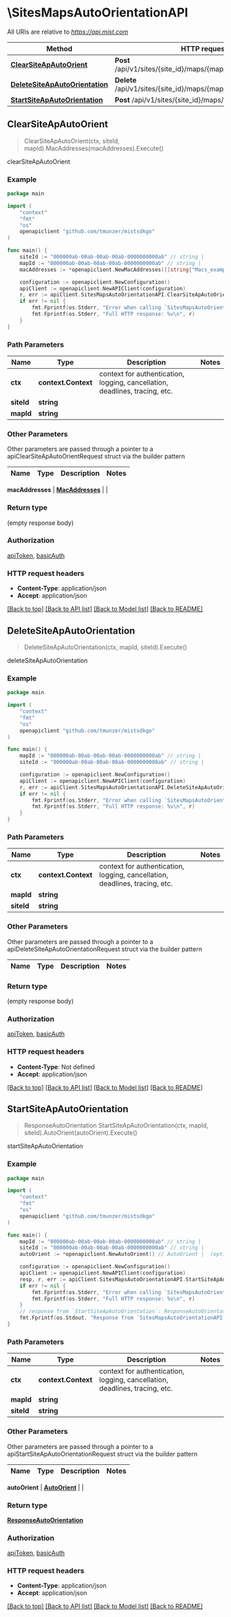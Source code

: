 # \SitesMapsAutoOrientationAPI

All URIs are relative to *https://api.mist.com*

Method | HTTP request | Description
------------- | ------------- | -------------
[**ClearSiteApAutoOrient**](SitesMapsAutoOrientationAPI.md#ClearSiteApAutoOrient) | **Post** /api/v1/sites/{site_id}/maps/{map_id}/clear_auto_orient | clearSiteApAutoOrient
[**DeleteSiteApAutoOrientation**](SitesMapsAutoOrientationAPI.md#DeleteSiteApAutoOrientation) | **Delete** /api/v1/sites/{site_id}/maps/{map_id}/auto_orient | deleteSiteApAutoOrientation
[**StartSiteApAutoOrientation**](SitesMapsAutoOrientationAPI.md#StartSiteApAutoOrientation) | **Post** /api/v1/sites/{site_id}/maps/{map_id}/auto_orient | startSiteApAutoOrientation



## ClearSiteApAutoOrient

> ClearSiteApAutoOrient(ctx, siteId, mapId).MacAddresses(macAddresses).Execute()

clearSiteApAutoOrient



### Example

```go
package main

import (
	"context"
	"fmt"
	"os"
	openapiclient "github.com/tmunzer/mistsdkgo"
)

func main() {
	siteId := "000000ab-00ab-00ab-00ab-0000000000ab" // string | 
	mapId := "000000ab-00ab-00ab-00ab-0000000000ab" // string | 
	macAddresses := *openapiclient.NewMacAddresses([]string{"Macs_example"}) // MacAddresses |  (optional)

	configuration := openapiclient.NewConfiguration()
	apiClient := openapiclient.NewAPIClient(configuration)
	r, err := apiClient.SitesMapsAutoOrientationAPI.ClearSiteApAutoOrient(context.Background(), siteId, mapId).MacAddresses(macAddresses).Execute()
	if err != nil {
		fmt.Fprintf(os.Stderr, "Error when calling `SitesMapsAutoOrientationAPI.ClearSiteApAutoOrient``: %v\n", err)
		fmt.Fprintf(os.Stderr, "Full HTTP response: %v\n", r)
	}
}
```

### Path Parameters


Name | Type | Description  | Notes
------------- | ------------- | ------------- | -------------
**ctx** | **context.Context** | context for authentication, logging, cancellation, deadlines, tracing, etc.
**siteId** | **string** |  | 
**mapId** | **string** |  | 

### Other Parameters

Other parameters are passed through a pointer to a apiClearSiteApAutoOrientRequest struct via the builder pattern


Name | Type | Description  | Notes
------------- | ------------- | ------------- | -------------


 **macAddresses** | [**MacAddresses**](MacAddresses.md) |  | 

### Return type

 (empty response body)

### Authorization

[apiToken](../README.md#apiToken), [basicAuth](../README.md#basicAuth)

### HTTP request headers

- **Content-Type**: application/json
- **Accept**: application/json

[[Back to top]](#) [[Back to API list]](../README.md#documentation-for-api-endpoints)
[[Back to Model list]](../README.md#documentation-for-models)
[[Back to README]](../README.md)


## DeleteSiteApAutoOrientation

> DeleteSiteApAutoOrientation(ctx, mapId, siteId).Execute()

deleteSiteApAutoOrientation



### Example

```go
package main

import (
	"context"
	"fmt"
	"os"
	openapiclient "github.com/tmunzer/mistsdkgo"
)

func main() {
	mapId := "000000ab-00ab-00ab-00ab-0000000000ab" // string | 
	siteId := "000000ab-00ab-00ab-00ab-0000000000ab" // string | 

	configuration := openapiclient.NewConfiguration()
	apiClient := openapiclient.NewAPIClient(configuration)
	r, err := apiClient.SitesMapsAutoOrientationAPI.DeleteSiteApAutoOrientation(context.Background(), mapId, siteId).Execute()
	if err != nil {
		fmt.Fprintf(os.Stderr, "Error when calling `SitesMapsAutoOrientationAPI.DeleteSiteApAutoOrientation``: %v\n", err)
		fmt.Fprintf(os.Stderr, "Full HTTP response: %v\n", r)
	}
}
```

### Path Parameters


Name | Type | Description  | Notes
------------- | ------------- | ------------- | -------------
**ctx** | **context.Context** | context for authentication, logging, cancellation, deadlines, tracing, etc.
**mapId** | **string** |  | 
**siteId** | **string** |  | 

### Other Parameters

Other parameters are passed through a pointer to a apiDeleteSiteApAutoOrientationRequest struct via the builder pattern


Name | Type | Description  | Notes
------------- | ------------- | ------------- | -------------



### Return type

 (empty response body)

### Authorization

[apiToken](../README.md#apiToken), [basicAuth](../README.md#basicAuth)

### HTTP request headers

- **Content-Type**: Not defined
- **Accept**: application/json

[[Back to top]](#) [[Back to API list]](../README.md#documentation-for-api-endpoints)
[[Back to Model list]](../README.md#documentation-for-models)
[[Back to README]](../README.md)


## StartSiteApAutoOrientation

> ResponseAutoOrientation StartSiteApAutoOrientation(ctx, mapId, siteId).AutoOrient(autoOrient).Execute()

startSiteApAutoOrientation



### Example

```go
package main

import (
	"context"
	"fmt"
	"os"
	openapiclient "github.com/tmunzer/mistsdkgo"
)

func main() {
	mapId := "000000ab-00ab-00ab-00ab-0000000000ab" // string | 
	siteId := "000000ab-00ab-00ab-00ab-0000000000ab" // string | 
	autoOrient := *openapiclient.NewAutoOrient() // AutoOrient |  (optional)

	configuration := openapiclient.NewConfiguration()
	apiClient := openapiclient.NewAPIClient(configuration)
	resp, r, err := apiClient.SitesMapsAutoOrientationAPI.StartSiteApAutoOrientation(context.Background(), mapId, siteId).AutoOrient(autoOrient).Execute()
	if err != nil {
		fmt.Fprintf(os.Stderr, "Error when calling `SitesMapsAutoOrientationAPI.StartSiteApAutoOrientation``: %v\n", err)
		fmt.Fprintf(os.Stderr, "Full HTTP response: %v\n", r)
	}
	// response from `StartSiteApAutoOrientation`: ResponseAutoOrientation
	fmt.Fprintf(os.Stdout, "Response from `SitesMapsAutoOrientationAPI.StartSiteApAutoOrientation`: %v\n", resp)
}
```

### Path Parameters


Name | Type | Description  | Notes
------------- | ------------- | ------------- | -------------
**ctx** | **context.Context** | context for authentication, logging, cancellation, deadlines, tracing, etc.
**mapId** | **string** |  | 
**siteId** | **string** |  | 

### Other Parameters

Other parameters are passed through a pointer to a apiStartSiteApAutoOrientationRequest struct via the builder pattern


Name | Type | Description  | Notes
------------- | ------------- | ------------- | -------------


 **autoOrient** | [**AutoOrient**](AutoOrient.md) |  | 

### Return type

[**ResponseAutoOrientation**](ResponseAutoOrientation.md)

### Authorization

[apiToken](../README.md#apiToken), [basicAuth](../README.md#basicAuth)

### HTTP request headers

- **Content-Type**: application/json
- **Accept**: application/json

[[Back to top]](#) [[Back to API list]](../README.md#documentation-for-api-endpoints)
[[Back to Model list]](../README.md#documentation-for-models)
[[Back to README]](../README.md)

